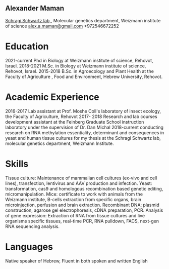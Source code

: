 ## Alexander Maman

[Schragi Schwartz lab,](http://www.weizmann.ac.il/molgen/Schwartz/), Molecular genetics department, Weizmann institute of science
alex.a.maman@gmail.com
+972546672252

# Education
2021-current Phd in Biology at Weizmann institute of science, Rehovot, Israel.
2018-2021	M.Sc. in Biology at Weizmann institute of science, Rehovot, Israel.
2015-2018 	B.Sc. in Agroecology and Plant Health at the Faculty of Agriculture , Food and Environment, Hebrew University, Rehovot.

# Academic Experience
2016-2017	Lab assistant at Prof. Moshe Coll's laboratory of insect ecology, the Faculty of Agriculture, Rehovot
2017- 2018	‬Research and lab courses development assistant at the Feinberg Graduate School instruction laboratory under the supervision of Dr. Dan Michal
2018-current	conducting research on RNA methylation essentiality, determinant and consequences in yeast and human tissue cultures for my thesis at the Schragi Schwartz lab, molecular genetics department, Weizmann Institute.

# Skills
Tissue culture: Maintenance of mammalian cell cultures (ex-vivo and cell lines), transfection, lentivirus and AAV production and infection.
Yeast: transformation, cas9 and homologous recombination based genetic editing, micromanipulation.
Mice: certificate to work with animals from the Weizmann institute, B-cells extraction from specific organs, brain microinjection, perfusion and brain extraction.
Recombinant DNA: plasmid construction, agarose gel electrophoresis, cDNA preparation, PCR.
Analysis of gene expression: Extraction of RNA from tissue cultures and live organisms
specific tissues, real-time PCR, RNA pulldown, FACS, next-gen RNA sequencing analysis. 

# Languages
Native speaker of Hebrew, Fluent in both spoken and written English


